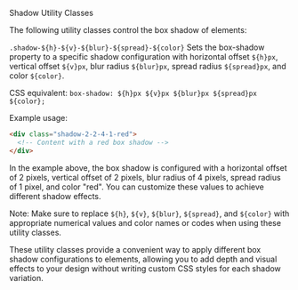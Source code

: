Shadow Utility Classes

The following utility classes control the box shadow of elements:

`.shadow-${h}-${v}-${blur}-${spread}-${color}`
Sets the box-shadow property to a specific shadow configuration with horizontal offset `${h}px`, vertical offset `${v}px`, blur radius `${blur}px`, spread radius `${spread}px`, and color `${color}`.

CSS equivalent: `box-shadow: ${h}px ${v}px ${blur}px ${spread}px ${color};`

Example usage:
```html
<div class="shadow-2-2-4-1-red">
  <!-- Content with a red box shadow -->
</div>
```

In the example above, the box shadow is configured with a horizontal offset of 2 pixels, vertical offset of 2 pixels, blur radius of 4 pixels, spread radius of 1 pixel, and color "red". You can customize these values to achieve different shadow effects.

Note: Make sure to replace `${h}`, `${v}`, `${blur}`, `${spread}`, and `${color}` with appropriate numerical values and color names or codes when using these utility classes.

These utility classes provide a convenient way to apply different box shadow configurations to elements, allowing you to add depth and visual effects to your design without writing custom CSS styles for each shadow variation.
